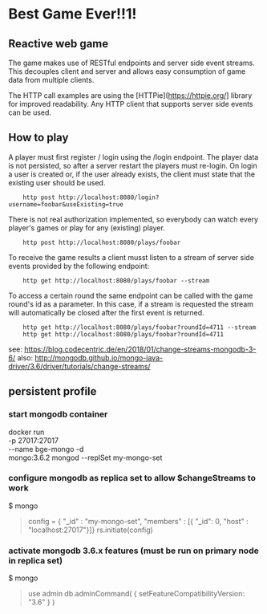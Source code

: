 # Best Game Ever!!1!

## Reactive web game

The game makes use of RESTful endpoints and server side event streams. This decouples client and server and allows easy
consumption of game data from multiple clients.

The HTTP call examples are using the [HTTPie](https://httpie.org/] library for improved readability.
Any HTTP client that supports server side events can be used.

## How to play

A player must first register / login using the /login endpoint.
The player data is not persisted, so after a server restart the players must re-login.
On login a user is created or, if the user already exists, the client must state that the existing user should be used.

```
    http post http://localhost:8080/login?username=foobar&useExisting=true
```

There is not real authorization implemented, so everybody can watch every player's games or play for any (existing) player.

```
    http post http://localhost:8080/plays/foobar
```

To receive the game results a client musst listen to a stream of server side events provided by the following endpoint:

```
    http get http://localhost:8080/plays/foobar --stream
```

To access a certain round the same endpoint can be called with the game round's id as a parameter. In this case, if a stream is requested
the stream will automatically be closed after the first event is returned.
```
    http get http://localhost:8080/plays/foobar?roundId=4711 --stream
    http get http://localhost:8080/plays/foobar?roundId=4711
```


 see: https://blog.codecentric.de/en/2018/01/change-streams-mongodb-3-6/
 also: http://mongodb.github.io/mongo-java-driver/3.6/driver/tutorials/change-streams/

## persistent profile

### start mongodb container

docker run \
-p 27017:27017 \
--name bge-mongo -d \
mongo:3.6.2 mongod --replSet my-mongo-set

### configure mongodb as replica set to allow $changeStreams to work
$ mongo
> config = { "_id" : "my-mongo-set", "members" : [{ "_id": 0, "host" : "localhost:27017"}]}
> rs.initiate(config)

### activate mongodb 3.6.x features (must be run on primary node in replica set)
$ mongo
> use admin
> db.adminCommand( { setFeatureCompatibilityVersion: "3.6" } )

